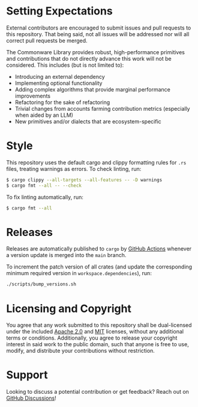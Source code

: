 # Setting Expectations

External contributors are encouraged to submit issues and pull requests to this repository. That being said, not all issues will be addressed nor will all correct pull requests be merged.

The Commonware Library provides robust, high-performance primitives and contributions that do not directly advance this work will not be considered. This includes (but is not limited to):

- Introducing an external dependency
- Implementing optional functionality
- Adding complex algorithms that provide marginal performance improvements
- Refactoring for the sake of refactoring
- Trivial changes from accounts farming contribution metrics (especially when aided by an LLM)
- New primitives and/or dialects that are ecosystem-specific

# Style

This repository uses the default cargo and clippy formatting rules for `.rs` files, treating warnings as errors. To check linting, run:

```bash
$ cargo clippy --all-targets --all-features -- -D warnings
$ cargo fmt --all -- --check
```

To fix linting automatically, run:

```bash
$ cargo fmt --all
```

# Releases

Releases are automatically published to `cargo` by [GitHub Actions](.github/workflows/publish.yml) whenever a version update is merged into the `main` branch.

To increment the patch version of all crates (and update the corresponding minimum required version in `workspace.dependencies`), run:

```bash
./scripts/bump_versions.sh
```

# Licensing and Copyright

You agree that any work submitted to this repository shall be dual-licensed under the included [Apache 2.0](./LICENSE-APACHE) and [MIT](./LICENSE-MIT) licenses, without any additional terms or conditions. Additionally, you agree to release your copyright interest in said work to the public domain, such that anyone is free to use, modify, and distribute your contributions without restriction.

# Support

Looking to discuss a potential contribution or get feedback? Reach out on [GitHub Discussions](https://github.com/commonwarexyz/monorepo/discussions)!